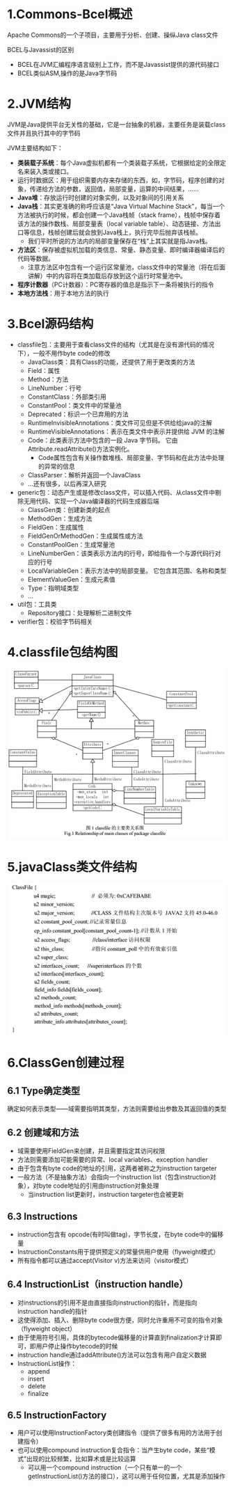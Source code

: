 # 1.Commons-Bcel概述
Apache Commons的一个子项目，主要用于分析、创建、操纵Java  class文件

BCEL与Javassist的区别
- BCEL在JVM汇编程序语言级别上工作，而不是Javassist提供的源代码接口
- BCEL类似ASM,操作的是Java字节码

# 2.JVM结构
JVM是Java提供平台无关性的基础，它是一台抽象的机器，主要任务是装载class文件并且执行其中的字节码

JVM主要结构如下：
- **类装载子系统**：每个Java虚拟机都有一个类装载子系统，它根据给定的全限定名来装入类或接口。
- 运行时数据区：用于组织需要内存来存储的东西，如，字节码，程序创建的对象，传递给方法的参数，返回值，局部变量，运算的中间结果，……
- **Java堆**：存放运行时创建的对象实例，以及对象间的引用关系
- **Java栈**：其实更准确的称呼应该是“Java Virtual Machine Stack”，每当一个方法被执行的时候，都会创建一个Java栈帧（stack frame），栈帧中保存着该方法的操作数栈、局部变量表（local variable table）、动态链接、方法出口等信息，栈帧创建后就会放到Java栈上，执行完毕后抛弃该栈帧。
    - 我们平时所说的方法内的局部变量保存在“栈”上其实就是指Java栈。
- **方法区**：保存被虚拟机加载的类信息、常量、静态变量、即时编译器编译后的代码等数据。
    - 注意方法区中包含有一个运行区常量池，class文件中的常量池（将在后面讲解）中的内容将在类加载后存放到这个运行时常量池中。
- **程序计数器**（PC计数器）：PC寄存器的值总是指示下一条将被执行的指令
- **本地方法栈**：用于本地方法的执行

# 3.Bcel源码结构
- classfile包：主要用于查看class文件的结构（尤其是在没有源代码的情况下），一般不用作byte code的修改
    - JavaClass类：具有Class的功能，还提供了用于更改类的方法
    - Field：属性
    - Method：方法
    - LineNumber：行号
    - ConstantClass：外部类引用
    - ConstantPool：类文件中的常量池
    - Deprecated：标识一个已弃用的方法
    - RuntimeInvisibleAnnotations：类文件可见但是不供给给java的注解
    - RuntimeVisibleAnnotations：表示在类文件中表示并提供给 JVM 的注解
    - Code：此类表示方法中包含的一段 Java 字节码。 它由Attribute.readAttribute()方法实例化。 
        - Code属性包含有关操作数堆栈、局部变量、字节码和在此方法中处理的异常的信息
    - ClassParser：解析并返回一个JavaClass
    - ...还有很多，以后再深入研究
- generic包：动态产生或是修改class文件，可以插入代码、从class文件中剔除无用代码、实现一个Java编译器的代码生成器后端
    - ClassGen类：创建新类的起点
    - MethodGen：生成方法
    - FieldGen：生成属性
    - FieldGenOrMethodGen：生成属性或方法
    - ConstantPoolGen：生成常量池
    - LineNumberGen：该类表示方法内的行号，即给指令一个与源代码行对应的行号
    - LocalVariableGen：表示方法中的局部变量。 它包含其范围、名称和类型
    - ElementValueGen：生成元素值
    - Type：指明域类型
    - ...
- util包：工具类
    - Repository接口：处理解析二进制文件
- verifier包：校验字节码相关

# 4.classfile包结构图
![](img/Bcel结构.jpg)

# 5.javaClass类文件结构
![](img/javaClass类文件结构.jpg)

# 6.ClassGen创建过程
## 6.1 Type确定类型
确定如何表示类型——域需要指明其类型，方法则需要给出参数及其返回值的类型

## 6.2 创建域和方法
- 域需要使用FieldGen来创建，并且需要指定其访问权限
- 方法则需要添加可能需要的异常、local variables、exception handler
- 由于包含有byte code的地址的引用，这两者被称之为instruction targeter
- 一般方法（不是抽象方法）会指向一个instruction list（包含instruction对象），对byte code地址的引用由instruction对象处理
    - 当instruction list更新时，instruction targeter也会被更新

## 6.3 Instructions
- instruction包含有 opcode(有时叫做tag)，字节长度，在byte code中的偏移量
- InstructionConstants用于提供预定义的常量供用户使用（flyweight模式）
- 所有指令都可以通过accept(Visitor v)方法来访问（visitor模式）

## 6.4 InstructionList（instruction handle）
- 对instructions的引用不是由直接指向instruction的指针，而是指向instruction handle的指针
- 这使得添加、插入、删除byte code很方便，同时允许重用不可变的指令对象（flyweight object）
- 由于使用符号引用，具体的bytecode偏移量的计算直到finalization才计算即可，即用户停止操作bytecode的时候
- instruction handle通过addAttribute()方法可以包含有用户自定义数据
- InstructionList操作：
    - append
    - insert
    - delete
    - finalize

## 6.5 InstructionFactory
- 用户可以使用InstructionFactory类创建指令（提供了很多有用的方法用于创建指令）
- 也可以使用compound instruction复合指令：当产生byte code，某些“模式”出现的比较频繁，比如算术或是比较运算
    - 可以用一个compound instruction（一个只有单一的一个getInstructionList()方法的接口），这可以用于任何位置，尤其是添加操作
